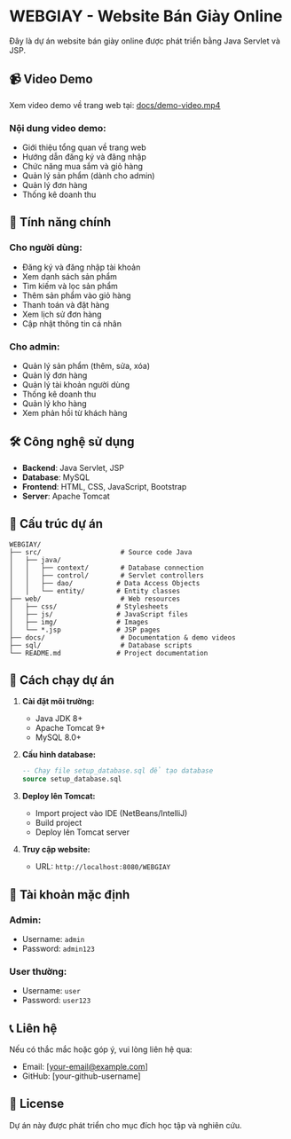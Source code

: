 # WEBGIAY - Website Bán Giày Online

Đây là dự án website bán giày online được phát triển bằng Java Servlet và JSP.

## 📹 Video Demo

Xem video demo về trang web tại: [docs/demo-video.mp4](docs/demo-video.mp4)

### Nội dung video demo:
- Giới thiệu tổng quan về trang web
- Hướng dẫn đăng ký và đăng nhập
- Chức năng mua sắm và giỏ hàng
- Quản lý sản phẩm (dành cho admin)
- Quản lý đơn hàng
- Thống kê doanh thu

## 🚀 Tính năng chính

### Cho người dùng:
- Đăng ký và đăng nhập tài khoản
- Xem danh sách sản phẩm
- Tìm kiếm và lọc sản phẩm
- Thêm sản phẩm vào giỏ hàng
- Thanh toán và đặt hàng
- Xem lịch sử đơn hàng
- Cập nhật thông tin cá nhân

### Cho admin:
- Quản lý sản phẩm (thêm, sửa, xóa)
- Quản lý đơn hàng
- Quản lý tài khoản người dùng
- Thống kê doanh thu
- Quản lý kho hàng
- Xem phản hồi từ khách hàng

## 🛠️ Công nghệ sử dụng

- **Backend**: Java Servlet, JSP
- **Database**: MySQL
- **Frontend**: HTML, CSS, JavaScript, Bootstrap
- **Server**: Apache Tomcat

## 📁 Cấu trúc dự án

```
WEBGIAY/
├── src/                    # Source code Java
│   ├── java/
│   │   ├── context/        # Database connection
│   │   ├── control/        # Servlet controllers
│   │   ├── dao/           # Data Access Objects
│   │   └── entity/        # Entity classes
├── web/                    # Web resources
│   ├── css/               # Stylesheets
│   ├── js/                # JavaScript files
│   ├── img/               # Images
│   └── *.jsp              # JSP pages
├── docs/                   # Documentation & demo videos
├── sql/                    # Database scripts
└── README.md              # Project documentation
```

## 🚀 Cách chạy dự án

1. **Cài đặt môi trường:**
   - Java JDK 8+
   - Apache Tomcat 9+
   - MySQL 8.0+

2. **Cấu hình database:**
   ```sql
   -- Chạy file setup_database.sql để tạo database
   source setup_database.sql
   ```

3. **Deploy lên Tomcat:**
   - Import project vào IDE (NetBeans/IntelliJ)
   - Build project
   - Deploy lên Tomcat server

4. **Truy cập website:**
   - URL: `http://localhost:8080/WEBGIAY`

## 📝 Tài khoản mặc định

### Admin:
- Username: `admin`
- Password: `admin123`

### User thường:
- Username: `user`
- Password: `user123`

## 📞 Liên hệ

Nếu có thắc mắc hoặc góp ý, vui lòng liên hệ qua:
- Email: [your-email@example.com]
- GitHub: [your-github-username]

## 📄 License

Dự án này được phát triển cho mục đích học tập và nghiên cứu. 